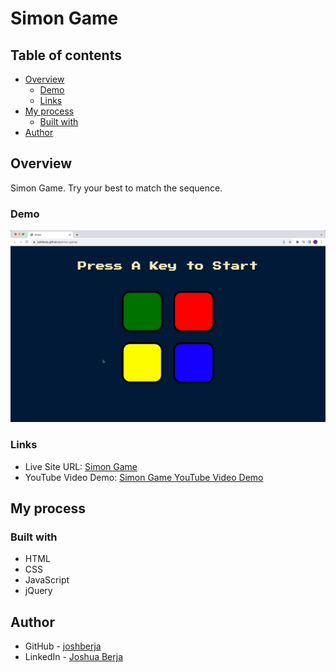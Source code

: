# Simon Game

## Table of contents

- [Overview](#overview)
  - [Demo](#demo)
  - [Links](#links)
- [My process](#my-process)
  - [Built with](#built-with)
- [Author](#author)

## Overview

Simon Game. Try your best to match the sequence.

### Demo

![](./demo/simon-game-preview-3360x2050.gif)

### Links

- Live Site URL: [Simon Game](https://joshberja.github.io/simon-game/)
- YouTube Video Demo: [Simon Game YouTube Video Demo](https://youtu.be/6B7sVNnFwDE)

## My process

### Built with

- HTML
- CSS
- JavaScript
- jQuery

## Author

- GitHub - [joshberja](https://github.com/joshberja)
- LinkedIn - [Joshua Berja](https://www.linkedin.com/in/joshuaberja/)